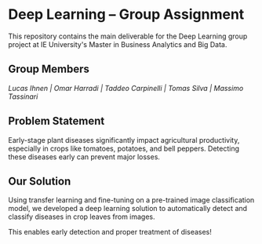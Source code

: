 # Deep Learning – Group Assignment

This repository contains the main deliverable for the Deep Learning group project at IE University's Master in Business Analytics and Big Data.

## Group Members  
_Lucas Ihnen | Omar Harradi | Taddeo Carpinelli | Tomas Silva | Massimo Tassinari_

## Problem Statement  
Early-stage plant diseases significantly impact agricultural productivity, especially in crops like tomatoes, potatoes, and bell peppers. Detecting these diseases early can prevent major losses.

## Our Solution  
Using transfer learning and fine-tuning on a pre-trained image classification model, we developed a deep learning solution to automatically detect and classify diseases in crop leaves from images.

This enables early detection and proper treatment of diseases! 
